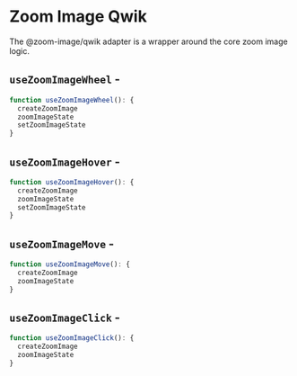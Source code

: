 <script setup>
import BundleSize from '../../components/BundleSize.vue'
</script>

# Zoom Image Qwik

The @zoom-image/qwik adapter is a wrapper around the core zoom image logic.

## `useZoomImageWheel` - <BundleSize func="useZoomImageWheel" pkg="@zoom-image/qwik" />

```ts
function useZoomImageWheel(): {
  createZoomImage
  zoomImageState
  setZoomImageState
}
```

## `useZoomImageHover` - <BundleSize func="useZoomImageHover" pkg="@zoom-image/qwik" />

```ts
function useZoomImageHover(): {
  createZoomImage
  zoomImageState
  setZoomImageState
}
```

## `useZoomImageMove` - <BundleSize func="useZoomImageMove" pkg="@zoom-image/qwik" />

```ts
function useZoomImageMove(): {
  createZoomImage
  zoomImageState
}
```

## `useZoomImageClick` - <BundleSize func="useZoomImageClick" pkg="@zoom-image/qwik" />

```ts
function useZoomImageClick(): {
  createZoomImage
  zoomImageState
}
```
